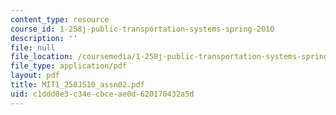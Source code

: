 ```yaml
---
content_type: resource
course_id: 1-258j-public-transportation-systems-spring-2010
description: ''
file: null
file_location: /coursemedia/1-258j-public-transportation-systems-spring-2010/c1ddd0e3c34ecbceae0d620170432a5d_MIT1_258JS10_assn02.pdf
file_type: application/pdf
layout: pdf
title: MIT1_258JS10_assn02.pdf
uid: c1ddd0e3-c34e-cbce-ae0d-620170432a5d
---
```

